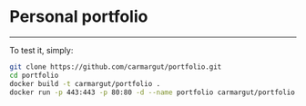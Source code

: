 # Personal portfolio

---

To test it, simply:

```bash
git clone https://github.com/carmargut/portfolio.git
cd portfolio
docker build -t carmargut/portfolio .
docker run -p 443:443 -p 80:80 -d --name portfolio carmargut/portfolio


```